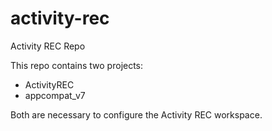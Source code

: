 activity-rec
============

Activity REC Repo

This repo contains two projects:

- ActivityREC
- appcompat_v7


Both are necessary to configure the Activity REC workspace.
